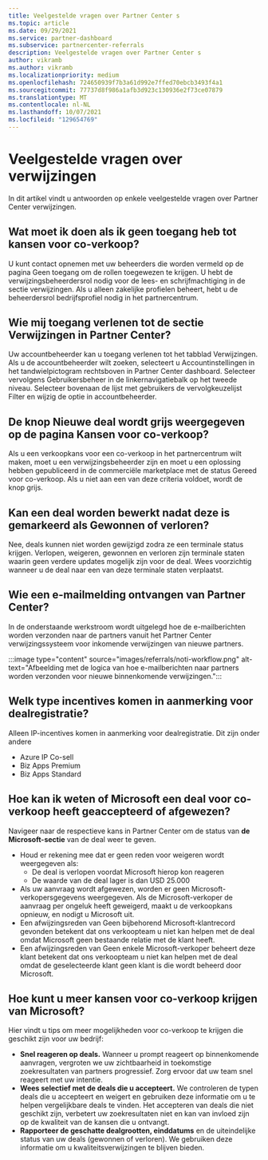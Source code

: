 ```yaml
---
title: Veelgestelde vragen over Partner Center s
ms.topic: article
ms.date: 09/29/2021
ms.service: partner-dashboard
ms.subservice: partnercenter-referrals
description: Veelgestelde vragen over Partner Center s
author: vikramb
ms.author: vikramb
ms.localizationpriority: medium
ms.openlocfilehash: 724650939f7b3a61d992e7ffed70ebcb3493f4a1
ms.sourcegitcommit: 77737d8f986a1afb3d923c130936e2f73ce07879
ms.translationtype: MT
ms.contentlocale: nl-NL
ms.lasthandoff: 10/07/2021
ms.locfileid: "129654769"
---
```

# <a name="frequently-asked-questions-on-referrals"></a>Veelgestelde vragen over verwijzingen

In dit artikel vindt u antwoorden op enkele veelgestelde vragen over Partner Center verwijzingen.

## <a name="what-should-i-do-if-i-dont-have-access-to-co-sell-opportunities"></a>Wat moet ik doen als ik geen toegang heb tot kansen voor co-verkoop?

U kunt contact opnemen met uw beheerders die worden vermeld op de pagina Geen toegang om de rollen toegewezen te krijgen. U hebt de verwijzingsbeheerdersrol nodig voor de lees- en schrijfmachtiging in de sectie verwijzingen. Als u alleen zakelijke profielen beheert, hebt u de beheerdersrol bedrijfsprofiel nodig in het partnercentrum.

## <a name="who-can-grant-me-access-to-the-referrals-section-in-partner-center"></a>Wie mij toegang verlenen tot de sectie Verwijzingen in Partner Center?

Uw accountbeheerder kan u toegang verlenen tot het tabblad Verwijzingen. Als u de accountbeheerder wilt zoeken, selecteert u Accountinstellingen in het tandwielpictogram rechtsboven in Partner Center dashboard. Selecteer vervolgens Gebruikersbeheer in de linkernavigatiebalk op het tweede niveau. Selecteer bovenaan de lijst met gebruikers de vervolgkeuzelijst Filter en wijzig de optie in accountbeheerder.

## <a name="new-deal-button-is-greyed-out-for-me-in-the-co-sell-opportunities-page"></a>De knop Nieuwe deal wordt grijs weergegeven op de pagina Kansen voor co-verkoop?

Als u een verkoopkans voor een co-verkoop in het partnercentrum wilt maken, moet u een verwijzingsbeheerder zijn en moet u een oplossing hebben gepubliceerd in de commerciële marketplace met de status Gereed voor co-verkoop. Als u niet aan een van deze criteria voldoet, wordt de knop grijs.

## <a name="can-a-deal-be-edited-after-it-is-marked-as-won-or-lost"></a>Kan een deal worden bewerkt nadat deze is gemarkeerd als Gewonnen of verloren?

Nee, deals kunnen niet worden gewijzigd zodra ze een terminale status krijgen. Verlopen, weigeren, gewonnen en verloren zijn terminale staten waarin geen verdere updates mogelijk zijn voor de deal. Wees voorzichtig wanneer u de deal naar een van deze terminale staten verplaatst.

## <a name="who-gets-an-email-notification-from-partner-center"></a>Wie een e-mailmelding ontvangen van Partner Center?

In de onderstaande werkstroom wordt uitgelegd hoe de e-mailberichten worden verzonden naar de partners vanuit het Partner Center verwijzingssysteem voor inkomende verwijzingen van nieuwe partners.

:::image type="content" source="images/referrals/noti-workflow.png" alt-text="Afbeelding met de logica van hoe e-mailberichten naar partners worden verzonden voor nieuwe binnenkomende verwijzingen.":::

## <a name="what-type-of-incentives-are-eligible-for-deal-registration"></a>Welk type incentives komen in aanmerking voor dealregistratie?

Alleen IP-incentives komen in aanmerking voor dealregistratie. Dit zijn onder andere

- Azure IP Co-sell
- Biz Apps Premium
- Biz Apps Standard

## <a name="how-do-i-know-if-microsoft-has-accepted-or-declined-a-co-sell-deal"></a>Hoe kan ik weten of Microsoft een deal voor co-verkoop heeft geaccepteerd of afgewezen?

Navigeer naar de respectieve kans in Partner Center om de status van **de Microsoft-sectie** van de deal weer te geven.

- Houd er rekening mee dat er geen reden voor weigeren wordt weergegeven als:
  - De deal is verlopen voordat Microsoft hierop kon reageren
  - De waarde van de deal lager is dan USD 25.000
- Als uw aanvraag wordt afgewezen, worden er geen Microsoft-verkopersgegevens weergegeven. Als de Microsoft-verkoper de aanvraag per ongeluk heeft geweigerd, maakt u de verkoopkans opnieuw, en nodigt u Microsoft uit.
- Een afwijzingsreden van Geen bijbehorend Microsoft-klantrecord gevonden betekent dat ons verkoopteam u niet kan helpen met de deal omdat Microsoft geen bestaande relatie met de klant heeft.
- Een afwijzingsreden van Geen enkele Microsoft-verkoper beheert deze klant betekent dat ons verkoopteam u niet kan helpen met de deal omdat de geselecteerde klant geen klant is die wordt beheerd door Microsoft.

## <a name="how-to-get-more-co-sell-opportunities-from-microsoft"></a>Hoe kunt u meer kansen voor co-verkoop krijgen van Microsoft?

Hier vindt u tips om meer mogelijkheden voor co-verkoop te krijgen die geschikt zijn voor uw bedrijf:

- **Snel reageren op deals.** Wanneer u prompt reageert op binnenkomende aanvragen, vergroten we uw zichtbaarheid in toekomstige zoekresultaten van partners progressief. Zorg ervoor dat uw team snel reageert met uw intentie.
- **Wees selectief met de deals die u accepteert.** We controleren de typen deals die u accepteert en weigert en gebruiken deze informatie om u te helpen vergelijkbare deals te vinden. Het accepteren van deals die niet geschikt zijn, verbetert uw zoekresultaten niet en kan van invloed zijn op de kwaliteit van de kansen die u ontvangt.
- **Rapporteer de geschatte dealgrootten, einddatums** en de uiteindelijke status van uw deals (gewonnen of verloren). We gebruiken deze informatie om u kwaliteitsverwijzingen te blijven bieden.
